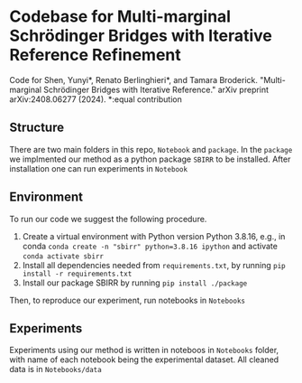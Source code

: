 # Codebase for Multi-marginal Schrödinger Bridges with Iterative Reference Refinement
Code for 
Shen, Yunyi*, Renato Berlinghieri*, and Tamara Broderick. "Multi-marginal Schrödinger Bridges with Iterative Reference." arXiv preprint arXiv:2408.06277 (2024). *:equal contribution

## Structure
There are two main folders in this repo, `Notebook` and `package`. In the `package` we implmented our method as a python package `SBIRR` to be installed. After installation one can run experiments in `Notebook`

## Environment
To run our code we suggest the following procedure. 

1) Create a virtual environment with Python version Python 3.8.16, e.g., in conda `conda create -n "sbirr" python=3.8.16 ipython` and activate `conda activate sbirr` 
2) Install all dependencies needed from `requirements.txt`, by running `pip install -r requirements.txt`
3) Install our package SBIRR by running `pip install ./package` 

Then, to reproduce our experiment, run notebooks in `Notebooks`

## Experiments
Experiments using our method is written in noteboos in `Notebooks` folder, with name of each notebook being the experimental dataset. All cleaned data is in `Notebooks/data`
